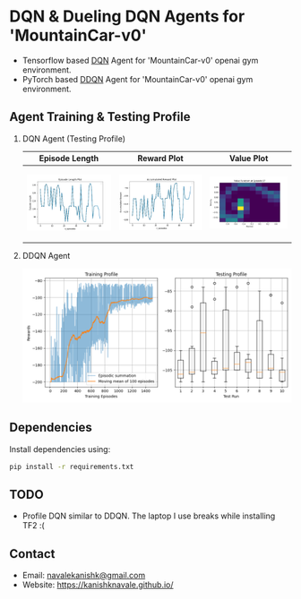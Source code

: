 # DQN & Dueling DQN Agents for 'MountainCar-v0'

- Tensorflow based [DQN](DQN-TensorFlow2) Agent for 'MountainCar-v0' openai gym environment.
- PyTorch based [DDQN](DDQN-PyTorch) Agent for 'MountainCar-v0' openai gym environment.

## Agent Training & Testing Profile

 1. DQN Agent (Testing Profile)

    |Episode Length|Reward Plot|Value Plot|
    |:--:|:--:|:--:|
    |<p ><img src="DQN-TensorFlow2/Episode Length Plot.png"></p>|<p ><img src="DQN-TensorFlow2/Reward Plot.png"></p>|<p ><img src="DQN-TensorFlow2/Value_function.png" ></p>|

 2. DDQN Agent

    <p ><img src="DDQN-PyTorch/data/DDQN Agent Training & Testing.png" width="500"></p>

## Dependencies

Install dependencies using:

```bash
pip install -r requirements.txt 
```

## TODO

- Profile DQN similar to DDQN. The laptop I use breaks while installing TF2 :(

## Contact

- Email: navalekanishk@gmail.com
- Website: <https://kanishknavale.github.io/>
